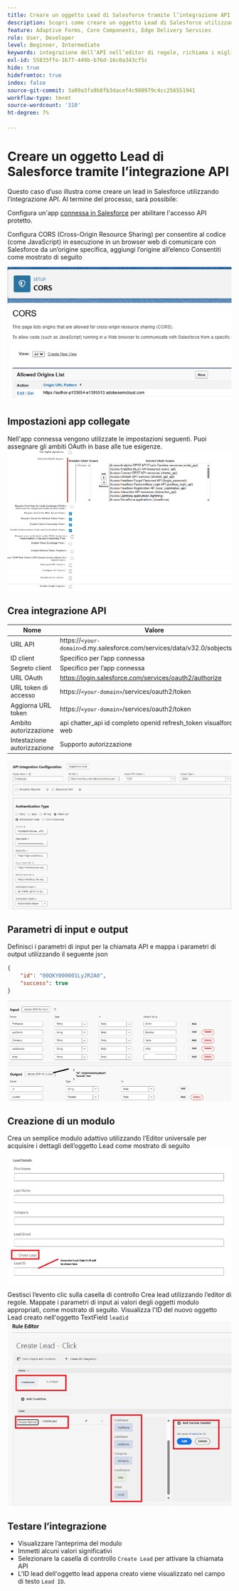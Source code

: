 ```yaml
---
title: Creare un oggetto Lead di Salesforce tramite l’integrazione API
description: Scopri come creare un oggetto Lead di Salesforce utilizzando l’integrazione API.
feature: Adaptive Forms, Core Components, Edge Delivery Services
role: User, Developer
level: Beginner, Intermediate
keywords: integrazione dell’API nell’editor di regole, richiama i miglioramenti del servizio
exl-id: 55835ffe-1b77-449b-b76d-16c0a343cf5c
hide: true
hidefromtoc: true
index: false
source-git-commit: 3a09a3fa9b8fb3dacef4c900979c4cc256551941
workflow-type: tm+mt
source-wordcount: '310'
ht-degree: 7%

---
```


# Creare un oggetto Lead di Salesforce tramite l’integrazione API

Questo caso d’uso illustra come creare un lead in Salesforce utilizzando l’integrazione API. Al termine del processo, sarà possibile:

Configura un&#39;app [connessa in Salesforce](https://help.salesforce.com/s/articleView?id=platform.ev_relay_create_connected_app.htm&type=5) per abilitare l&#39;accesso API protetto.

Configura CORS (Cross-Origin Resource Sharing) per consentire al codice (come JavaScript) in esecuzione in un browser web di comunicare con Salesforce da un’origine specifica, aggiungi l’origine all’elenco Consentiti come mostrato di seguito

![cors](assets/salesforce-cors.png)

## Impostazioni app collegate

Nell&#39;app connessa vengono utilizzate le impostazioni seguenti. Puoi assegnare gli ambiti OAuth in base alle tue esigenze.
![impostazioni-app-connesse](assets/salesforce-connected-app-settings.png)

## Crea integrazione API

| Nome | Valore |
|--------------------------------|------------------|
| URL API | https://`<your-domain>`d.my.salesforce.com/services/data/v32.0/sobjects/Lead |
| ID client | Specifico per l’app connessa |
| Segreto client | Specifico per l’app connessa |
| URL OAuth | https://login.salesforce.com/services/oauth2/authorize |
| URL token di accesso | https://`<your-domain>`/services/oauth2/token |
| Aggiorna URL token | https://`<your-domain>`/services/oauth2/token |
| Ambito autorizzazione | api chatter_api id completo openid refresh_token visualforce web |
| Intestazione autorizzazione | Supporto autorizzazione |

![integrazione api](assets/salesforce-api-integration-create-lead.png)

## Parametri di input e output

Definisci i parametri di input per la chiamata API e mappa i parametri di output utilizzando il seguente json

```json
{
    "id": "00QKY000001LyJR2A0",
    "success": true
}
```

![input-output](assets/create-lead-api-integration-input-output.png)

## Creazione di un modulo

Crea un semplice modulo adattivo utilizzando l’Editor universale per acquisire i dettagli dell’oggetto Lead come mostrato di seguito
![modulo-oggetto-lead](assets/create-lead.png)

Gestisci l’evento clic sulla casella di controllo Crea lead utilizzando l’editor di regole. Mappate i parametri di input ai valori degli oggetti modulo appropriati, come mostrato di seguito. Visualizza l&#39;ID del nuovo oggetto Lead creato nell&#39;oggetto TextField `leadid`
![editor di regole](assets/create-leade-rule-editor.png)

## Testare l’integrazione

- Visualizzare l’anteprima del modulo
- Immetti alcuni valori significativi
- Selezionare la casella di controllo `Create Lead` per attivare la chiamata API
- L&#39;ID lead dell&#39;oggetto lead appena creato viene visualizzato nel campo di testo `Lead ID`.

